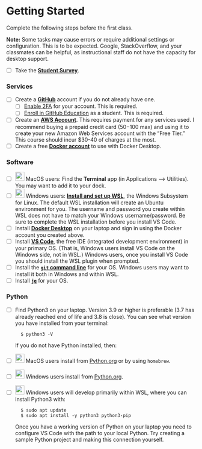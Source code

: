 # Getting Started

Complete the following steps before the first class.

**Note:** Some tasks may cause errors or require additional settings or configuration. This is to be expected. Google, StackOverflow, and your classmates can be helpful, as instructional staff do not have the capacity for desktop support.

- [ ] Take the [**Student Survey**](https://virginia.az1.qualtrics.com/jfe/form/SV_799Osj0KfAPPJ7E).

### Services

- [ ] Create a [**GitHub**](https://github.com/) account if you do not already have one.
    - [ ] [Enable 2FA](https://github.com/settings/security) for your account. This is required.
    - [ ] [Enroll in GitHub Education](https://education.github.com/discount_requests/application) as a student. This is required.
- [ ] Create an [**AWS Account**](https://signin.aws.amazon.com/signup?request_type=register). This requires payment for any services used. I recommend buying a prepaid credit card ($50-$100 max) and using it to create your new Amazon Web Services account with the “Free Tier.” This course should incur $30-40 of charges at the most.
- [ ] Create a free [**Docker account**](https://app.docker.com/signup) to use with Docker Desktop.

### Software

- [ ] <img src="https://icons.iconarchive.com/icons/martz90/circle/128/apple-2-icon.png" width="24" height="24"> MacOS users: Find the **Terminal** app (in Applications --> Utilities). You may want to add it to your dock.
- [ ] <img src="https://icons.iconarchive.com/icons/martz90/circle/128/windows-8-icon.png" width="24" height="24"> Windows users: [**Install and set up WSL**](https://learn.microsoft.com/en-us/windows/wsl/install), the Windows Subsystem for Linux. The default WSL installation will create an Ubuntu environment for you. The username and password you create within WSL does not have to match your Windows username/password. Be sure to complete the WSL installation before you install VS Code.
- [ ] Install [**Docker Desktop**](https://www.docker.com/get-started/) on your laptop and sign in using the Docker account you created above.
- [ ] Install [**VS Code**](https://code.visualstudio.com/), the free IDE (integrated development environment) in your primary OS. (That is, Windows users install VS Code on the Windows side, not in WSL.) Windows users, once you install VS Code you should install the WSL plugin when prompted.
- [ ] Install the [**`git` command line**](https://git-scm.com/downloads) for your OS. Windows users may want to install it both in Windows and within WSL. 
- [ ] Install [**`jq`**](https://jqlang.github.io/jq/) for your OS.

### Python

- [ ] Find Python3 on your laptop. Version 3.9 or higher is preferable (3.7 has already reached end of life and 3.8 is close). You can see what version you have installed from your terminal:

        $ python3 -V

    If you do not have Python installed, then:

- [ ] <img src="https://icons.iconarchive.com/icons/martz90/circle/128/apple-2-icon.png" width="24" height="24"> MacOS users install from [Python.org](https://www.python.org/downloads/) or by using `homebrew`.
- [ ] <img src="https://icons.iconarchive.com/icons/martz90/circle/128/windows-8-icon.png" width="24" height="24"> Windows users install from [Python.org](https://www.python.org/downloads/).
- [ ] <img src="https://icons.iconarchive.com/icons/martz90/circle/128/windows-8-icon.png" width="24" height="24"> Windows users will develop primarily within WSL, where you can install Python3 with:

        $ sudo apt update
        $ sudo apt install -y python3 python3-pip

    Once you have a working version of Python on your laptop you need to configure VS Code with the path to your local Python. Try creating a sample Python project and making this connection yourself.
